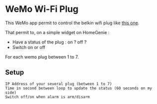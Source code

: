 # WeMo Wi-Fi Plug

This WeMo app permit to control the belkin wifi plug like <a href="http://www.belkin.com/us/p/P-F7C027/" target="_blank">this one</a>.

That permit to, on a simple widget on HomeGenie : 

 * Have a status of the plug : on ? off ? 
 * Switch on or off

For each wemo plug between 1 to 7.

## Setup

    IP Address of your several plug (between 1 to 7)
    Time in second between loop to update the status (60 seconds on my side)
    Switch off/on when alarm is arm/disarm


